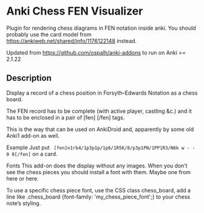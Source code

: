 # Anki Chess FEN Visualizer

Plugin for rendering chess diagrams in FEN notation inside anki. You should probably use the card
model from https://ankiweb.net/shared/info/1176122148 instead.

Updated from https://github.com/ospalh/anki-addons to run on Anki >= 2.1.22

## Description

Display a record of a chess position in Forsyth–Edwards Notation as a chess board.

The FEN record has to be complete (with active player, castling &c.) and it has to be enclosed in a pair of [fen] [/fen] tags.

This is the way that can be used on AnkiDroid and, apparently by some old Anki1 add-on as well.

Example
Just put ` [fen]n1rb4/1p3p1p/1p6/1R5K/8/p3p1PN/1PP1R3/N6k w - - 0 0[/fen]` on a card.

Fonts
This add-on does the display without any images. When you don’t see the chess pieces you should install a font with them. Maybe one from here or here.

To use a specific chess piece font, use the CSS class chess_board, add a line like .chess_board {font-family: 'my_chess_piece_font';} to your chess note’s styling.
